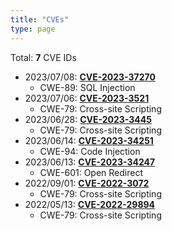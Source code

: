 ```yaml
---
title: "CVEs"
type: page
---
```


Total: **7** CVE IDs
- 2023/07/08: **[CVE-2023-37270](https://nvd.nist.gov/vuln/detail/CVE-2023-37270)**
  - CWE-89: SQL Injection
- 2023/07/06: **[CVE-2023-3521](https://nvd.nist.gov/vuln/detail/CVE-2023-3521)**
  - CWE-79: Cross-site Scripting
- 2023/06/28: **[CVE-2023-3445](https://nvd.nist.gov/vuln/detail/CVE-2023-3445)**
  - CWE-79: Cross-site Scripting
- 2023/06/14: **[CVE-2023-34251](https://nvd.nist.gov/vuln/detail/CVE-2023-34251)**
  - CWE-94: Code Injection
- 2023/06/13: **[CVE-2023-34247](https://nvd.nist.gov/vuln/detail/CVE-2023-34247)**
  - CWE-601: Open Redirect
- 2022/09/01: **[CVE-2022-3072](https://nvd.nist.gov/vuln/detail/CVE-2022-3072)**
  - CWE-79: Cross-site Scripting
- 2022/05/13: **[CVE-2022-29894](https://nvd.nist.gov/vuln/detail/CVE-2022-29894)**
  - CWE-79: Cross-site Scripting






